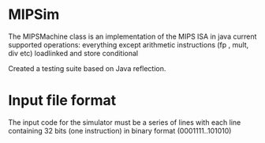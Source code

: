# MIPSim
The MIPSMachine class is an implementation of the MIPS ISA in java
current supported operations: 
  everything except arithmetic instructions (fp , mult, div etc)
  loadlinked and store conditional
  
Created a testing suite based on Java reflection.
  
# Input file format
The input code for the simulator must be a series of lines with each line containing 
32 bits (one instruction) in binary format (0001111..101010)

